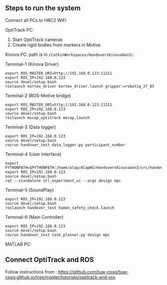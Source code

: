 ## Steps to run the system
Connect all PCs to HRC2 WiFi

OptiTrack PC:
1. Start OptiTrack cameras
2. Create rigid bodies from markers in Motive

Kinova PC:
path is in ``/CatkinWorkspaces/HandoversKinovaGen3/``.

Terminal-1 (Kinova Driver)
```
export ROS_MASTER_URI=http://192.168.0.123:11311
export ROS_IP=192.168.0.123
source devel/setup.bash
roslaunch kortex_driver kortex_driver.launch gripper:=robotiq_2f_85
```

Terminal-2 (ROS-Motive bridge)
```
export ROS_MASTER_URI=http://192.168.0.123:11311
export ROS_IP=192.168.0.123
source devel/setup.bash
roslaunch mocap_optitrack mocap.launch

```

Terminal-3 (Data logger)
```
export ROS_IP=192.168.0.123
source devel/setup.bash
rosrun handover_test data_logger.py participant_number
```

Terminal-4 (User Interface)
```
export PYTHONPATH=$PYTHONPATH:/home/alap/AlapWS/HandoversKinovaGen3/src/handovers_kinova_gen3/stl_experiment_ui/src/stl_experiment_ui
export ROS_IP=192.168.0.123
source devel/setup.bash
rqt --standalone stl_experiment_ui --args design mpc
```

Terminal-5 (SoundPlay)
```
export ROS_IP=192.168.0.123
source devel/setup.bash
roslaunch handover_test human_safety_check.launch
```

Terminal-6 (Main Controller)
```
export ROS_IP=192.168.0.123
source devel/setup.bash
rosrun handover_test task_planner.py design mpc
```

MATLAB PC:

## Connect OptiTrack and ROS
Follow instructions from : https://github.com/tuw-cpsg/tuw-cpsg.github.io/tree/master/tutorials/optitrack-and-ros
